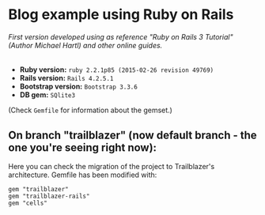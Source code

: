 # Blog example using Ruby on Rails

###### First version developed using as reference "Ruby on Rails 3 Tutorial" (Author Michael Hartl) and other online guides.


* **Ruby version:** `ruby 2.2.1p85 (2015-02-26 revision 49769)`
* **Rails version:** `Rails 4.2.5.1`
* **Bootstrap version:** `Bootstrap 3.3.6`
* **DB gem:** `SQlite3`

(Check `Gemfile` for information about the gemset.)

## On branch "trailblazer" (now default branch - the one you're seeing right now):

Here you can check the migration of the project to Trailblazer's architecture.
Gemfile has been modified with:

```
gem "trailblazer"
gem "trailblazer-rails"
gem "cells"
```
